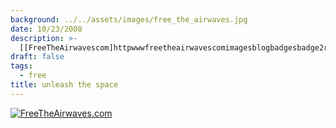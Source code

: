 ```yaml
---
background: ../../assets/images/free_the_airwaves.jpg
date: 10/23/2008
description: >-
  [[FreeTheAirwavescom]httpwwwfreetheairwavescomimagesblogbadgesbadge2revjpg]httpswebarchiveorgweb2009...
draft: false
tags:
  - free
title: unleash the space
---
```

  
[![FreeTheAirwaves.com](http://www.freetheairwaves.com/images/blog_badges/badge2_rev.jpg)](https://web.archive.org/web/20090207105849/http://freetheairwaves.com/)  

